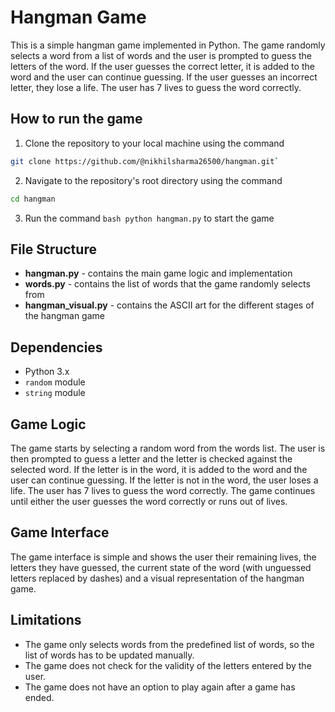 # Hangman Game
This is a simple hangman game implemented in Python. The game randomly selects a word from a list of words and the user is prompted to guess the letters of the word. If the user guesses the correct letter, it is added to the word and the user can continue guessing. If the user guesses an incorrect letter, they lose a life. The user has 7 lives to guess the word correctly.

## How to run the game
1. Clone the repository to your local machine using the command
```bash
git clone https://github.com/@nikhilsharma26500/hangman.git`
```

2. Navigate to the repository's root directory using the command 
```bash
cd hangman
```
3. Run the command ```bash python hangman.py``` to start the game

## File Structure
- **hangman.py** - contains the main game logic and implementation
- **words.py** - contains the list of words that the game randomly selects from
- **hangman_visual.py** - contains the ASCII art for the different stages of the hangman game

## Dependencies
- Python 3.x
- `random` module
- `string` module

## Game Logic
The game starts by selecting a random word from the words list. The user is then prompted to guess a letter and the letter is checked against the selected word. If the letter is in the word, it is added to the word and the user can continue guessing. If the letter is not in the word, the user loses a life. The user has 7 lives to guess the word correctly. The game continues until either the user guesses the word correctly or runs out of lives.

## Game Interface
The game interface is simple and shows the user their remaining lives, the letters they have guessed, the current state of the word (with unguessed letters replaced by dashes) and a visual representation of the hangman game.

## Limitations
- The game only selects words from the predefined list of words, so the list of words has to be updated manually.
- The game does not check for the validity of the letters entered by the user.
- The game does not have an option to play again after a game has ended.

